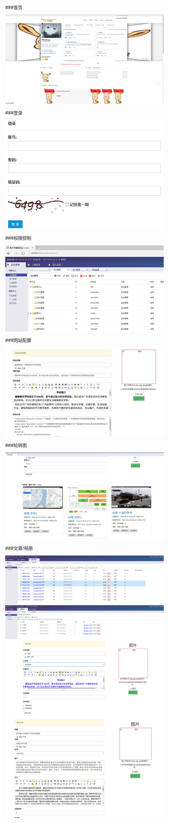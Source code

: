###首页

![](index.png)

###登录

![](login.png)

###权限控制

![](admin.png)

###网站配置

![](config.png)

###轮转图

![](roll.png)

###文章/相册

![](pic.png)
![](blog.png)
![](category.png)
![](paper.png)